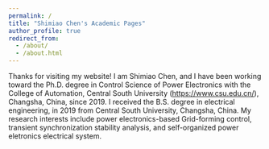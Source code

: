 ```yaml
---
permalink: /
title: "Shimiao Chen's Academic Pages"
author_profile: true
redirect_from: 
  - /about/
  - /about.html
---
```

Thanks for visiting my website! 
I am Shimiao Chen, and I have been working toward the Ph.D. degree in Control Science of Power Electronics with the College of Automation, Central South University (https://www.csu.edu.cn/), Changsha, China, since 2019. I received the B.S. degree in electrical engineering, in 2019 from Central South University, Changsha, China. 
My research interests include power electronics-based Grid-forming control, transient synchronization stability analysis, and self-organized power eletronics electrical system.


